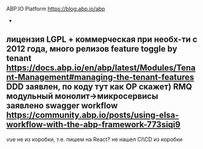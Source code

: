 ABP.IO Platform https://blog.abp.io/abp

+
лицензия LGPL + коммерческая при необх-ти
с 2012 года, много релизов 
feature toggle by tenant https://docs.abp.io/en/abp/latest/Modules/Tenant-Management#managing-the-tenant-features
DDD заявлен, по коду тут как ОР скажет)
RMQ
модульный монолит->микросервисы заявлено
swagger
workflow https://community.abp.io/posts/using-elsa-workflow-with-the-abp-framework-773siqi9
-
vue не из коробки, т.е. пишем на React?
не нашел CI\CD из коробки
